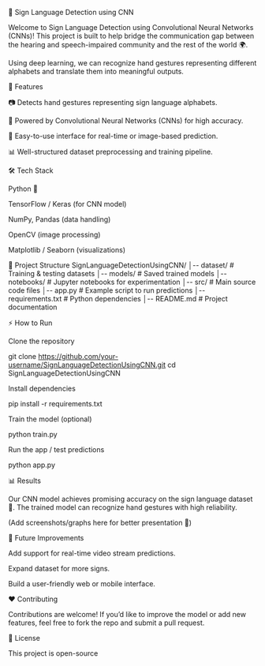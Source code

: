 🤟 Sign Language Detection using CNN

Welcome to Sign Language Detection using Convolutional Neural Networks (CNNs)!
This project is built to help bridge the communication gap between the hearing and speech-impaired community and the rest of the world 🌍.

Using deep learning, we can recognize hand gestures representing different alphabets and translate them into meaningful outputs.

🚀 Features

📷 Detects hand gestures representing sign language alphabets.

🧠 Powered by Convolutional Neural Networks (CNNs) for high accuracy.

🎯 Easy-to-use interface for real-time or image-based prediction.

📊 Well-structured dataset preprocessing and training pipeline.

🛠️ Tech Stack

Python 🐍

TensorFlow / Keras (for CNN model)

NumPy, Pandas (data handling)

OpenCV (image processing)

Matplotlib / Seaborn (visualizations)

📂 Project Structure
SignLanguageDetectionUsingCNN/
│-- dataset/          # Training & testing datasets
│-- models/           # Saved trained models
│-- notebooks/        # Jupyter notebooks for experimentation
│-- src/              # Main source code files
│-- app.py            # Example script to run predictions
│-- requirements.txt  # Python dependencies
│-- README.md         # Project documentation

⚡ How to Run

Clone the repository

git clone https://github.com/your-username/SignLanguageDetectionUsingCNN.git
cd SignLanguageDetectionUsingCNN


Install dependencies

pip install -r requirements.txt


Train the model (optional)

python train.py


Run the app / test predictions

python app.py

📊 Results

Our CNN model achieves promising accuracy on the sign language dataset 🎉.
The trained model can recognize hand gestures with high reliability.

(Add screenshots/graphs here for better presentation 📸)

🌱 Future Improvements

Add support for real-time video stream predictions.

Expand dataset for more signs.

Build a user-friendly web or mobile interface.

❤️ Contributing

Contributions are welcome!
If you’d like to improve the model or add new features, feel free to fork the repo and submit a pull request.

📜 License

This project is open-source 
